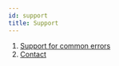 ```yaml
---
id: support
title: Support
---
```


1. [Support for common errors](./support/common-errors.md)
1. [Contact](./support/contact.md)
